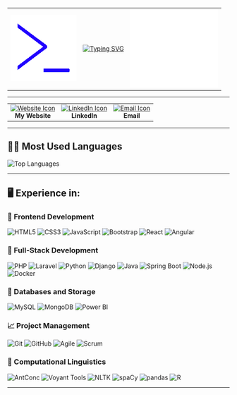 <table>
  
  <tr>
    <td align="left">
        <img src="https://github.com/nickgkizis/media/blob/911135efe394a3815b913260b9382ccd51e13571/gif/Main%20Scene%202.gif" alt="Main Scene Animation" width="150" height="auto">
      </td>
    <td align="center">
      <a href="https://git.io/typing-svg">
        <img src="https://readme-typing-svg.herokuapp.com?font=Fira+Code&size=30&duration=3000&color=0013FF&multiline=true&height=110&lines=Hello+World!++;I'm+Nick+Gkizis;Welcome+to+my+Profile." alt="Typing SVG">
      </a>
    </td>
    <td align="right">
      <img src="https://raw.githubusercontent.com/nickgkizis/media/d5283de41b12ee10446c8ff0d9c64757ed0a6218/gif/Main%20Scene.gif" alt="Main Scene Animation" width="200" height="auto">
    </td>
  </tr>
</table>

---

<div align="left">
  <table>
    <tr>
      <td align="center">
        <a href="https://nickgkizis.github.io/">
          <img src="https://img.icons8.com/?size=170&id=111134&format=png&color=000000" alt="Website Icon"/>
        </a>
        <br/>
        <b>My Website</b>
      </td>
      <td align="center">
        <a href="https://www.linkedin.com/in/nikolaos-gkizis-chatziantoniou/">
          <img src="https://img.icons8.com/?size=170&id=108812&format=png&color=000000" alt="LinkedIn Icon"/>
        </a>
        <br/>
        <b>LinkedIn</b>
      </td>
      <td align="center">
        <a href="mailto:nikolaosgkizis@gmail.com">
          <img src="https://img.icons8.com/?size=170&id=108813&format=png&color=000000" alt="Email Icon"/>
        </a>
        <br/>
        <b>Email</b>
      </td>
    </tr>
  </table>
</div>



---

## 🧑‍💻 Most Used Languages
<div align="left">
   <img src="https://github-readme-stats.vercel.app/api/top-langs/?username=nickgkizis&langs_count=20&layout=compact&theme=radical" alt="Top Languages"/>
</div>

---

## 🖥️ Experience in:

### 🎨 Frontend Development 
![HTML5](https://skillicons.dev/icons?i=html)
![CSS3](https://skillicons.dev/icons?i=css)
![JavaScript](https://skillicons.dev/icons?i=js)
![Bootstrap](https://skillicons.dev/icons?i=bootstrap)
![React](https://skillicons.dev/icons?i=react)
![Angular](https://skillicons.dev/icons?i=angular)

### 📱 Full-Stack Development
![PHP](https://skillicons.dev/icons?i=php)
![Laravel](https://skillicons.dev/icons?i=laravel)
![Python](https://skillicons.dev/icons?i=py)
![Django](https://skillicons.dev/icons?i=django)
![Java](https://skillicons.dev/icons?i=java)
![Spring Boot](https://skillicons.dev/icons?i=spring)
![Node.js](https://skillicons.dev/icons?i=nodejs)
![Docker](https://skillicons.dev/icons?i=docker)


### 💾 Databases and Storage
![MySQL](https://skillicons.dev/icons?i=mysql)
![MongoDB](https://skillicons.dev/icons?i=mongodb)
![Power BI](https://skillicons.dev/icons?i=powerbi)

### 📈 Project Management
![Git](https://skillicons.dev/icons?i=git)
![GitHub](https://skillicons.dev/icons?i=github)
![Agile](https://img.shields.io/badge/-Agile-blue?logo=agile&logoColor=white)
![Scrum](https://img.shields.io/badge/-Scrum-green?logo=scrum&logoColor=white)

### 🧠 Computational Linguistics
![AntConc](https://img.shields.io/badge/-AntConc-lightgrey)
![Voyant Tools](https://img.shields.io/badge/-Voyant%20Tools-yellow)
![NLTK](https://img.shields.io/badge/-NLTK-orange)
![spaCy](https://img.shields.io/badge/-spaCy-blue)
![pandas](https://img.shields.io/badge/-pandas-purple)
![R](https://img.shields.io/badge/-R-skyblue?logo=r&logoColor=white)

---
